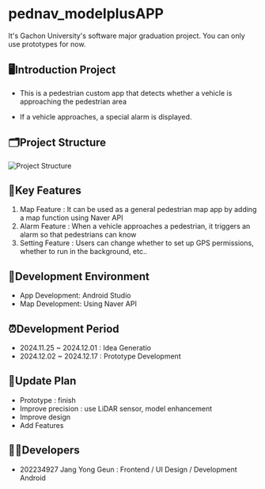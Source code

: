# pednav_modelplusAPP

It's Gachon University's software major graduation project. You can only use prototypes for now.

## 🖥️Introduction Project
* This is a pedestrian custom app that detects whether a vehicle is approaching the pedestrian area

* If a vehicle approaches, a special alarm is displayed.

## 🗂️Project Structure
  ![Project Structure](https://github.com/teamGachon/pednav_modelplusAPP/blob/main/Project%20Structure.png)

## 🔧Key Features
1. Map Feature : It can be used as a general pedestrian map app by adding a map function using Naver API
2. Alarm Feature : When a vehicle approaches a pedestrian, it triggers an alarm so that pedestrians can know
3. Setting Feature : Users can change whether to set up GPS permissions, whether to run in the background, etc..

## 🔩Development Environment
* App Development: Android Studio
* Map Development: Using Naver API

## ⏰Development Period
* 2024.11.25 ~ 2024.12.01 : Idea Generatio
* 2024.12.02 ~ 2024.12.17 : Prototype Development

## 📆Update Plan
* Prototype : finish
* Improve precision : use LiDAR sensor, model enhancement
* Improve design 
* Add Features

## 👨‍💻Developers
* 202234927 Jang Yong Geun : Frontend / UI Design / Development Android
